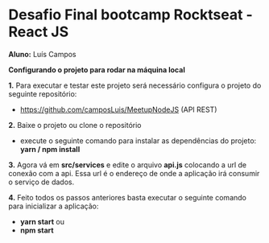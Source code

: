 # Desafio Final bootcamp Rocktseat - React JS

<b>Aluno:</b> Luís Campos

<b>Configurando o projeto para rodar na máquina local</b>

<b>1.</b> Para executar e testar este projeto será necessário configura o projeto do seguinte repositório:

- https://github.com/camposLuis/MeetupNodeJS (API REST)

<b>2.</b> Baixe o projeto ou clone o repositório

- execute o seguinte comando para instalar as dependências do projeto:
  <b>yarn / npm install</b>

<b>3.</b> Agora vá em <b>src/services</b> e edite o arquivo <b>api.js</b> colocando a url de conexão com a api. Essa url é o endereço de onde a aplicação irá consumir o serviço de dados.

<b>4.</b> Feito todos os passos anteriores basta executar o seguinte comando para inicializar a aplicação:

- <b>yarn start</b> ou
- <b>npm start</b>
